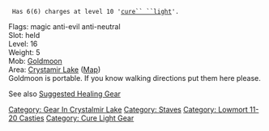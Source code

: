 ` Has 6(6) charges at level 10 '`[`cure`` ``light`](Cure_Light.md "wikilink")`'.`

Flags: magic anti-evil anti-neutral  
Slot: held  
Level: 16  
Weight: 5  
Mob: [Goldmoon](Goldmoon "wikilink")  
Area: [Crystamir Lake](:Category:_Crystalmir_Lake.md "wikilink")
([Map](Crystalmir_Lake_Map.md "wikilink"))  
Goldmoon is portable. If you know walking directions put them here
please.

See also [Suggested Healing
Gear](Suggested_Spellcasting_Gear#Suggested_Healing_Gear.md "wikilink")

[Category: Gear In Crystalmir
Lake](Category:_Gear_In_Crystalmir_Lake "wikilink") [Category:
Staves](Category:_Staves "wikilink") [Category: Lowmort 11-20
Casties](Category:_Lowmort_11-20_Casties "wikilink") [Category: Cure
Light Gear](Category:_Cure_Light_Gear "wikilink")
